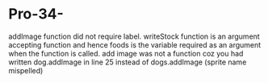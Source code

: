 # Pro-34-
addImage function did not require label.
writeStock function is an argument accepting function and hence foods is the variable required as an argument when the function is called.
add image was not a function coz you had written dog.addImage in line 25 instead of dogs.addImage (sprite name mispelled)
